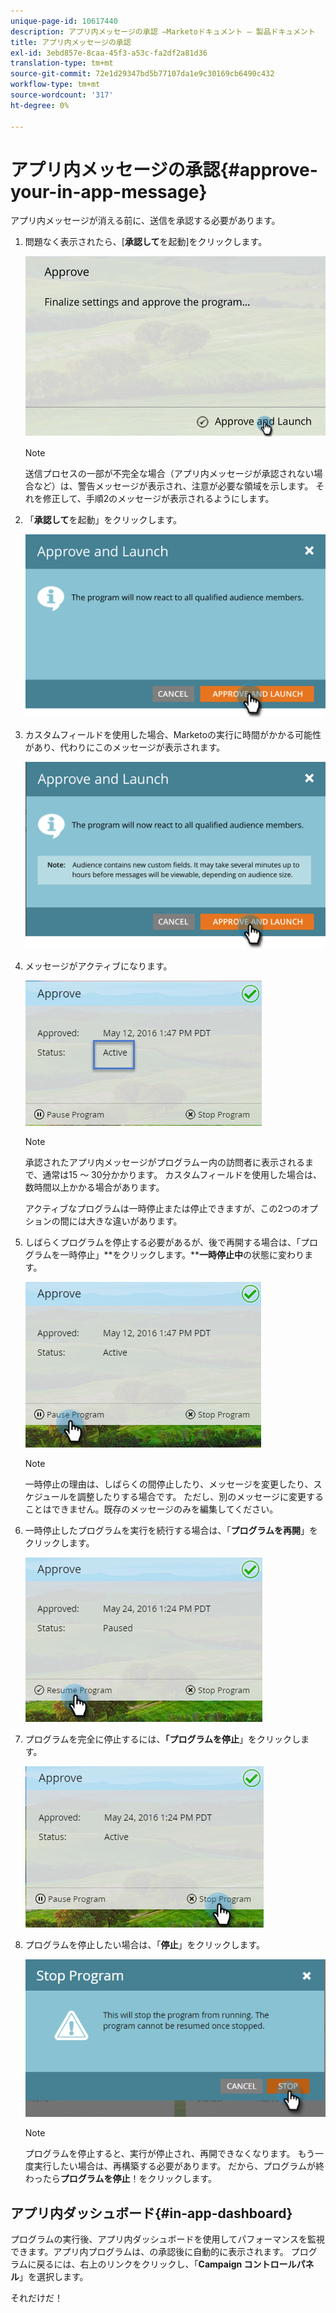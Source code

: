 ```yaml
---
unique-page-id: 10617440
description: アプリ内メッセージの承認 —Marketoドキュメント — 製品ドキュメント
title: アプリ内メッセージの承認
exl-id: 3ebd857e-8caa-45f3-a53c-fa2df2a81d36
translation-type: tm+mt
source-git-commit: 72e1d29347bd5b77107da1e9c30169cb6490c432
workflow-type: tm+mt
source-wordcount: '317'
ht-degree: 0%

---
```


# アプリ内メッセージの承認{#approve-your-in-app-message}

アプリ内メッセージが消える前に、送信を承認する必要があります。

1. 問題なく表示されたら、[**承認して**&#x200B;を起動]をクリックします。

   ![](assets/pasted-image-at-2016-05-31-02-08-pm-281-29.png)

   >[!NOTE]
   >
   >送信プロセスの一部が不完全な場合（アプリ内メッセージが承認されない場合など）は、警告メッセージが表示され、注意が必要な領域を示します。 それを修正して、手順2のメッセージが表示されるようにします。

1. 「**承認して**&#x200B;を起動」をクリックします。

   ![](assets/pasted-image-at-2016-05-31-02-08-pm.png)

1. カスタムフィールドを使用した場合、Marketoの実行に時間がかかる可能性があり、代わりにこのメッセージが表示されます。

   ![](assets/pasted-image-at-2016-05-31-02-09-pm.png)

1. メッセージがアクティブになります。

   ![](assets/image2016-5-12-13-3a49-3a5.png)

   >[!NOTE]
   >
   >承認されたアプリ内メッセージがプログラムー内の訪問者に表示されるまで、通常は15 ～ 30分かかります。 カスタムフィールドを使用した場合は、数時間以上かかる場合があります。

   アクティブなプログラムは一時停止または停止できますが、この2つのオプションの間には大きな違いがあります。

1. しばらくプログラムを停止する必要があるが、後で再開する場合は、「プログラムを一時停止」**をクリックします。****一時停止中**&#x200B;の状態に変わります。

   ![](assets/image2016-5-12-13-3a50-3a26.png)

   >[!NOTE]
   >
   >一時停止の理由は、しばらくの間停止したり、メッセージを変更したり、スケジュールを調整したりする場合です。 ただし、別のメッセージに変更することはできません。既存のメッセージのみを編集してください。

1. 一時停止したプログラムを実行を続行する場合は、「**プログラムを再開**」をクリックします。

   ![](assets/image2016-5-24-13-3a26-3a43.png)

1. プログラムを完全に停止するには、**「プログラムを停止**」をクリックします。

   ![](assets/image2016-5-24-13-3a29-3a35.png)

1. プログラムを停止したい場合は、「**停止**」をクリックします。

   ![](assets/image2016-5-24-13-3a31-3a22.png)

   >[!NOTE]
   >
   >プログラムを停止すると、実行が停止され、再開できなくなります。 もう一度実行したい場合は、再構築する必要があります。 だから、プログラムが終わったら&#x200B;**プログラムを停止**！をクリックします。

## アプリ内ダッシュボード{#in-app-dashboard}

プログラムの実行後、アプリ内ダッシュボードを使用してパフォーマンスを監視できます。アプリ内プログラムは、の承認後に自動的に表示されます。 プログラムに戻るには、右上のリンクをクリックし、「**Campaign コントロールパネル**」を選択します。

それだけだ！
